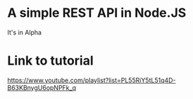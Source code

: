 # A simple REST API in Node.JS
It's in Alpha

# Link to tutorial
https://www.youtube.com/playlist?list=PL55RiY5tL51q4D-B63KBnygU6opNPFk_q